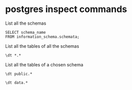 # postgres inspect commands

List all the schemas

    SELECT schema_name
    FROM information_schema.schemata;

List all the tables of all the schemas

    \dt *.*

List all the tables of a chosen schema

    \dt public.*

    \dt data.*